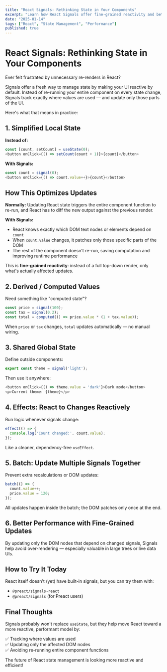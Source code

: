 ```yaml
---
title: "React Signals: Rethinking State in Your Components"
excerpt: "Learn how React Signals offer fine-grained reactivity and better performance by updating only the DOM nodes that depend on changed state."
date: "2025-01-14"
tags: ["React", "State Management", "Performance"]
published: true
---
```


# React Signals: Rethinking State in Your Components

Ever felt frustrated by unnecessary re-renders in React?

Signals offer a fresh way to manage state by making your UI reactive by default. Instead of re-running your entire component on every state change, Signals track exactly where values are used — and update only those parts of the UI.

Here's what that means in practice:

## 1. Simplified Local State

**Instead of:**
```javascript
const [count, setCount] = useState(0);
<button onClick={() => setCount(count + 1)}>{count}</button>
```

**With Signals:**
```javascript
const count = signal(0);
<button onClick={() => count.value++}>{count}</button>
```

## How This Optimizes Updates

**Normally:** Updating React state triggers the entire component function to re-run, and React has to diff the new output against the previous render.

**With Signals:**
- React knows exactly which DOM text nodes or elements depend on `count`
- When `count.value` changes, it patches only those specific parts of the DOM
- The rest of the component doesn't re-run, saving computation and improving runtime performance

This is **fine-grained reactivity**: instead of a full top-down render, only what's actually affected updates.

## 2. Derived / Computed Values

Need something like "computed state"?

```javascript
const price = signal(100);
const tax = signal(0.2);
const total = computed(() => price.value * (1 + tax.value));
```

When `price` or `tax` changes, `total` updates automatically — no manual wiring.

## 3. Shared Global State

Define outside components:
```javascript
export const theme = signal('light');
```

Then use it anywhere:
```javascript
<button onClick={() => theme.value = 'dark'}>Dark mode</button>
<p>Current theme: {theme}</p>
```

## 4. Effects: React to Changes Reactively

Run logic whenever signals change:
```javascript
effect(() => {
  console.log('Count changed:', count.value);
});
```

Like a cleaner, dependency-free `useEffect`.

## 5. Batch: Update Multiple Signals Together

Prevent extra recalculations or DOM updates:
```javascript
batch(() => {
  count.value++;
  price.value = 120;
});
```

All updates happen inside the batch; the DOM patches only once at the end.

## 6. Better Performance with Fine-Grained Updates

By updating only the DOM nodes that depend on changed signals, Signals help avoid over-rendering — especially valuable in large trees or live data UIs.

## How to Try It Today

React itself doesn't (yet) have built-in signals, but you can try them with:
- `@preact/signals-react`
- `@preact/signals` (for Preact users)

## Final Thoughts

Signals probably won't replace `useState`, but they help move React toward a more reactive, performant model by:

✅ Tracking where values are used  
✅ Updating only the affected DOM nodes  
✅ Avoiding re-running entire component functions

The future of React state management is looking more reactive and efficient!

